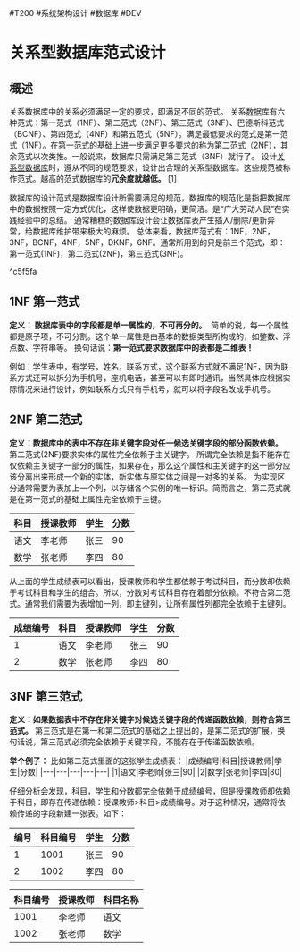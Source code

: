 #T200 #系统架构设计 #数据库 #DEV 
# 关系型数据库范式设计
## 概述
关系数据库中的关系必须满足一定的要求，即满足不同的范式。
关系[数据](https://baike.baidu.com/item/%E6%95%B0%E6%8D%AE/33305?fromModule=lemma_inlink)库有六种范式：第一范式（1NF）、第二范式（2NF）、第三范式（3NF）、巴德斯科范式（BCNF）、第四范式（4NF）和第五范式（5NF）。满足最低要求的范式是第一范式（1NF）。在第一范式的基础上进一步满足更多要求的称为第二范式（2NF），其余范式以次类推。一般说来，数据库只需满足第三范式（3NF）就行了。
设计[关系型数据库](https://baike.baidu.com/item/%E5%85%B3%E7%B3%BB%E5%9E%8B%E6%95%B0%E6%8D%AE%E5%BA%93/8999831?fromModule=lemma_inlink)时，遵从不同的规范要求，设计出合理的关系型数据库。这些规范被称作范式。越高的范式数据库的**冗余度就越低。** [1]

数据库的设计范式是数据库设计所需要满足的规范，数据库的规范化是指把数据库中的数据按照一定方式优化，这样使数据更明确，更简洁。是“广大劳动人民”在实践经验中的总结。
通常糟糕的数据库设计会让数据库表产生插入/删除/更新异常，给数据库维护带来极大的麻烦。
总体来看，数据库范式有：1NF，2NF，3NF，BCNF，4NF，5NF，DKNF，6NF。通常所用到的只是前三个范式，即：第一范式(1NF)，第二范式(2NF)，第三范式(3NF)。

^c5f5fa

## 1NF 第一范式

**定义： 数据库表中的字段都是单一属性的，不可再分的。** 
简单的说，每一个属性都是原子项，不可分割。这个单一属性是由基本的数据类型所构成的，如整数、浮点数、字符串等。
换句话说：**第一范式要求数据库中的表都是二维表！**

例如：学生表中，有学号，姓名，联系方式，这个联系方式就不满足1NF，因为联系方式还可以拆分为手机号，座机电话，甚至可以有即时通讯，当然具体应根据实际情况来进行设计，例如联系方式只有手机号，就可以将字段名改成手机号。

## 2NF 第二范式

**定义：数据库中的表中不存在非关键字段对任一候选关键字段的部分函数依赖。** 
第二范式(2NF)要求实体的属性完全依赖于主关键字。
所谓完全依赖是指不能存在仅依赖主关键字一部分的属性，如果存在，那么这个属性和主关键字的这一部分应该分离出来形成一个新的实体，新实体与原实体之间是一对多的关系。
为实现区分通常需要为表加上一个列，以存储各个实例的唯一标识。简而言之，第二范式就是在第一范式的基础上属性完全依赖于主键。

|科目|授课教师|学生|分数|
|---|---|---|---|
|语文|李老师|张三|90|
|数学|张老师|李四|80|

从上面的学生成绩表可以看出，授课教师和学生都依赖于考试科目，而分数却依赖于考试科目和学生的组合。所以，分数对考试科目存在着部分依赖。不符合第二范式。通常我们需要为表增加一列，即主键列，让所有属性列都完全依赖于主键列。

|成绩编号|科目|授课教师|学生|分数|
|---|---|---|---|---|
|1|语文|李老师|张三|90|
|2|数学|张老师|李四|80|


## 3NF 第三范式

**定义：如果数据表中不存在非关键字对候选关键字段的传递函数依赖，则符合第三范式。** 第三范式是在第一和第二范式的基础之上提出的，是第二范式的扩展，换句话说，第三范式必须完全依赖于关键字段，不能存在于传递函数依赖。

**举个例子：**
比如第二范式里面的这张学生成绩表：
|成绩编号|科目|授课教师|学生|分数|
|---|---|---|---|---|
|1|语文|李老师|张三|90|
|2|数学|张老师|李四|80|

仔细分析会发现，科目，学生和分数都完全依赖于成绩编号，但是授课教师却依赖于科目，即存在传递依赖：授课教师>科目>成绩编号。对于这种情况，通常将依赖传递的字段新建一张表。如下：

|编号|科目编号|学生|分数|
|---|---|---|---|
|1|1001|张三|90|
|2|1002|李四|80|

|科目编号|授课教师|科目名称|
|---|---|---|
|1001|李老师|语文|
|1002|张老师|数学|
